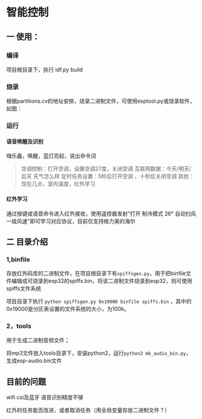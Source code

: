 

# 智能控制

## 一 使用：

### 编译

项目根目录下，执行 idf.py build

### 烧录

根据partitions.cv的地址安排，烧录二进制文件，可使用esptool.py或烧录软件，如图：

### 运行

#### 语音唤醒及识别
嗨乐鑫，唤醒，蓝灯亮起，说出命令词
> 空调控制：打开空调，设置空调27度，关闭空调
> 互联网数据：今天/明天/后天 天气怎么样
> 定时任务设置：5秒后打开空调 ，十秒后关闭空调
> 其他：现在几点，室内温度，红外学习

#### 红外学习

通过按键或语音命令进入红外接收，使用遥控器发射“打开 制冷模式 26° 自动扫风 一级风速”即可学习对应协议，目前仅支持格力美的海尔

## 二 目录介绍

### 1,binfile

存放红外码库的二进制文件，在项目根目录下有`spiffsgen.py`，用于把binfile文件编辑成可烧录到esp32的spiffs.bin，将该二进制文件烧录到esp32，则可使用spiffs文件系统

项目目录下执行 `python spiffsgen.py 0x19000 binfile spiffs.bin` ，其中的0x19000是分区表设置的文件系统的大小，为100k。


### 2，tools

用于生成二进制音频文件；

将mp3文件放入tools目录下，安装python2，运行`python2 mk_audio_bin.py`，生成esp-audio.bin文件





## 目前的问题

wifi csi及蓝牙 语音识别精度不够

红外的任务能否改进，或者取消任务（用全局变量存放二进制文件？）


